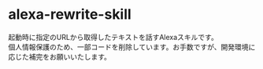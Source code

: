 # alexa-rewrite-skill
起動時に指定のURLから取得したテキストを話すAlexaスキルです。  
個人情報保護のため、一部コードを削除しています。お手数ですが、開発環境に応じた補完をお願いいたします。